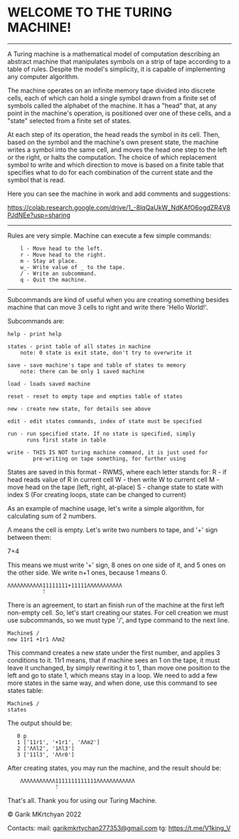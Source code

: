 WELCOME TO THE TURING MACHINE!
=====================================================================

------

A Turing machine is a mathematical model of computation describing an abstract machine that manipulates symbols on a strip of tape according to a table of rules. Despite the model's simplicity, it is capable of implementing any computer algorithm.

The machine operates on an infinite memory tape divided into discrete cells, each of which can hold a single symbol drawn from a finite set of symbols called the alphabet of the machine. It has a "head" that, at any point in the machine's operation, is positioned over one of these cells, and a "state" selected from a finite set of states.

At each step of its operation, the head reads the symbol in its cell. Then, based on the symbol and the machine's own present state, the machine writes a symbol into the same cell, and moves the head one step to the left or the right, or halts the computation. The choice of which replacement symbol to write and which direction to move is based on a finite table that specifies what to do for each combination of the current state and the symbol that is read. 

Here you can see the machine in work and add comments and suggestions:

https://colab.research.google.com/drive/1_-8lqQaUkW_NdKAfO6ogdZR4V8PJdNEe?usp=sharing

------

Rules are very simple. Machine can execute a few simple commands:

```
    l - Move head to the left.
    r - Move head to the right.
    m - Stay at place.
    w_- Write value of _ to the tape.
    / - Write an subcommand.
    q - Quit the machine.
```

---------------------------------------------------------------------

Subcommands are kind of useful when you are creating something besides machine that can move 3 cells to right and write there 'Hello World!'.

Subcommands are:


    help - print help
    
    states - print table of all states in machine
        note: 0 state is exit state, don't try to overwrite it
    
    save - save machine's tape and table of states to memory
        note: there can be only 1 saved machine
    
    load - loads saved machine
    
    reset - reset to empty tape and empties table of states
    
    new - create new state, for details see above
    
    edit - edit states commands, index of state must be specified
    
    run - run specified state. If no state is specified, simply
          runs first state in table
    
    write - THIS IS NOT turing machine command, it is just used for
            pre-writing on tape something, for further using

States are saved in this format - RWMS, where each letter stands for:
    R - if head reads value of R in current cell
    W - then write W to current cell
    M - move head on the tape (left, right, at-place)
    S - change state to state with index S (For creating loops, state can be changed to current)

As an example of machine usage, let's write a simple algorithm, for calculating sum of 2 numbers.

Λ means the cell is empty. Let's write two numbers to tape, and '+' sign between them: 

7+4

This means we must write '+' sign, 8 ones on one side of it, and 5 ones on the other side. We write n+1 ones, because 1 means 0.

    ΛΛΛΛΛΛΛΛΛΛΛ11111111+11111ΛΛΛΛΛΛΛΛΛΛΛ
               ᛏ

There is an agreement, to start an finish run of the machine at the first left non-empty cell. So, let's start creating our states. For cell creation we must use subcommands, so we must type '/', and type command to the next line.

    Machine$ /
    new 11r1 +1r1 ΛΛm2

This command creates a new state under the first number, and applies 3 conditions to it. 11r1 means, that if machine sees an 1 on the  tape, it must leave it unchanged, by simply rewriting it to 1, than move one position to the left and go to state 1, which means stay in a loop. We need to add a few more states in the same way, and when done, use this command to see states table:

    Machine$ /
    states

The output should be:

```
   0 p
   1 ['11r1', '+1r1', 'ΛΛm2']
   2 ['ΛΛl2', '1Λl3']
   3 ['11l3', 'ΛΛr0']
```

After creating states, you may run the machine, and the result
should be:

```
    ΛΛΛΛΛΛΛΛΛΛΛ1111111111111ΛΛΛΛΛΛΛΛΛΛΛΛ
               ᛏ
```


That's all. Thank you for using our Turing Machine.                

© Garik MKrtchyan 2022

Contacts:
    mail: garikmkrtychan277353@gmail.com
    tg: https://t.me/V1king_V
    

